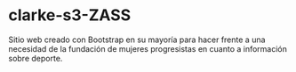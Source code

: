 # clarke-s3-ZASS

Sitio web creado con Bootstrap en su mayoría para hacer frente a una necesidad de la fundación de mujeres progresistas en cuanto a información sobre deporte.
